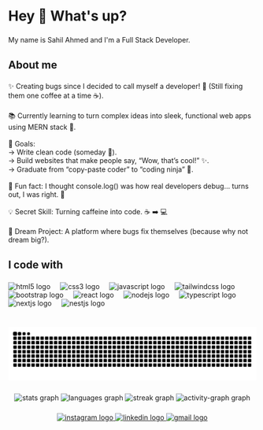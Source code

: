 <h1 align="left">Hey 👋 What's up?</h1>

###

<p align="left">My name is Sahil Ahmed and I'm a Full Stack Developer.</p>

###

<h2 align="left">About me</h2>

###

<p align="left">✨ Creating bugs since I decided to call myself a developer! 🐛 (Still fixing them one coffee at a time ☕).<br><br>📚 Currently learning to turn complex ideas into sleek, functional web apps using MERN stack 🧩.<br><br>🎯 Goals:<br>-> Write clean code (someday 🤞).<br>-> Build websites that make people say, “Wow, that’s cool!” ✨.<br>-> Graduate from “copy-paste coder” to “coding ninja” 🤺.<br><br>🎲 Fun fact: I thought console.log() was how real developers debug… turns out, I was right. 💪<br><br>💡 Secret Skill: Turning caffeine into code. ☕ ➡️ 💻<br><br>🚀 Dream Project: A platform where bugs fix themselves (because why not dream big?).</p>

###

<h2 align="left">I code with</h2>

###

<div align="left">
  <img src="https://cdn.jsdelivr.net/gh/devicons/devicon/icons/html5/html5-original.svg" height="40" alt="html5 logo"  />
  <img width="12" />
  <img src="https://cdn.jsdelivr.net/gh/devicons/devicon/icons/css3/css3-original.svg" height="40" alt="css3 logo"  />
  <img width="12" />
  <img src="https://cdn.jsdelivr.net/gh/devicons/devicon/icons/javascript/javascript-original.svg" height="40" alt="javascript logo"  />
  <img width="12" />
  <img src="https://cdn.jsdelivr.net/gh/devicons/devicon/icons/tailwindcss/tailwindcss-original-wordmark.svg" height="40" alt="tailwindcss logo"  />
  <img width="12" />
  <img src="https://cdn.jsdelivr.net/gh/devicons/devicon/icons/bootstrap/bootstrap-original.svg" height="40" alt="bootstrap logo"  />
  <img width="12" />
  <img src="https://cdn.jsdelivr.net/gh/devicons/devicon/icons/react/react-original.svg" height="40" alt="react logo"  />
  <img width="12" />
  <img src="https://cdn.jsdelivr.net/gh/devicons/devicon/icons/nodejs/nodejs-original.svg" height="40" alt="nodejs logo"  />
  <img width="12" />
  <img src="https://cdn.jsdelivr.net/gh/devicons/devicon/icons/typescript/typescript-original.svg" height="40" alt="typescript logo"  />
  <img width="12" />
  <img src="https://cdn.jsdelivr.net/gh/devicons/devicon/icons/nextjs/nextjs-original.svg" height="40" alt="nextjs logo"  />
  <img width="12" />
  <img src="https://cdn.jsdelivr.net/gh/devicons/devicon/icons/nestjs/nestjs-original.svg" height="40" alt="nestjs logo"  />
</div>

###

<br clear="both">

<img src="https://raw.githubusercontent.com/sahiltcg/sahiltcg/output/snake.svg" alt="Snake animation" />

###

<div align="center">
  <img src="https://github-readme-stats.vercel.app/api?username=sahilahmedd&hide_title=false&hide_rank=false&show_icons=true&include_all_commits=true&count_private=true&disable_animations=false&theme=tokyonight&locale=en&hide_border=true&order=1" height="150" alt="stats graph"  />
  <img src="https://github-readme-stats.vercel.app/api/top-langs?username=sahilahmedd&locale=en&hide_title=false&layout=compact&card_width=320&langs_count=5&theme=tokyonight&hide_border=true&order=2" height="150" alt="languages graph"  />
  <img src="https://streak-stats.demolab.com?user=sahilahmedd&locale=en&mode=daily&theme=dracula&hide_border=true&border_radius=5&order=3" height="150" alt="streak graph"  />
  <img src="https://github-readme-activity-graph.vercel.app/graph?username=sahilahmedd&radius=16&theme=elegant&area=true&order=5&hide_border=false" height="300" alt="activity-graph graph"  />
</div>

###

<div align="center">
  <a href="https://instagram.com/sahilahmedd/" target="_blank">
    <img src="https://raw.githubusercontent.com/maurodesouza/profile-readme-generator/master/src/assets/icons/social/instagram/default.svg" width="52" height="40" alt="instagram logo"  />
  </a>
  <a href="https://www.linkedin.com/in/sahilahmedd/" target="_blank">
    <img src="https://raw.githubusercontent.com/maurodesouza/profile-readme-generator/master/src/assets/icons/social/linkedin/default.svg" width="52" height="40" alt="linkedin logo"  />
  </a>
  <a href="mailto:sahilahmedtcg@gmail.com " target="_blank">
    <img src="https://raw.githubusercontent.com/maurodesouza/profile-readme-generator/master/src/assets/icons/social/gmail/default.svg" width="52" height="40" alt="gmail logo"  />
  </a>
</div>

###
